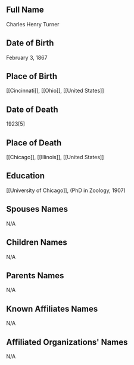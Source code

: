 ## Full Name
Charles Henry Turner

## Date of Birth
February 3, 1867

## Place of Birth
[[Cincinnati]], [[Ohio]], [[United States]]

## Date of Death
1923[5]

## Place of Death
[[Chicago]], [[Illinois]], [[United States]]

## Education
[[University of Chicago]], (PhD in Zoology, 1907)

## Spouses Names
N/A

## Children Names
N/A

## Parents Names
N/A

## Known Affiliates Names
N/A

## Affiliated Organizations' Names
N/A

